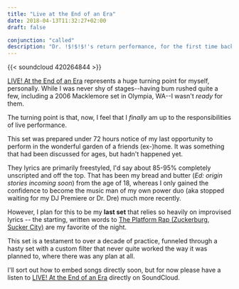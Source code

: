 ```yaml
---
title: "Live at the End of an Era"
date: 2018-04-13T11:32:27+02:00
draft: false

conjunction: "called"
description: "Dr. !$!$!$!'s return performance, for the first time backed live entirely by his own productions. There were many eras that ended this night, and Bot/Notbot not performing live was one of them."
---
```


{{< soundcloud 420264844 >}}

[LIVE! At the End of an Era](https://soundcloud.com/botnotbot/live-at-the-end-of-an-era) represents a huge turning point for myself, personally. While I was never shy of stages--having bum rushed quite a few, including a 2006 Macklemore set in Olympia, WA--I wasn't _ready_ for them.

The turning point is that, now, I feel that I _finally_ am up to the responsibilities of live performance.

This set was prepared under 72 hours notice of my last opportunity to perform in the wonderful garden of a friends (ex-)home. It was something that had been discussed for ages, but hadn't happened yet.

They lyrics are primarily freestyled, I'd say about 85-95% completely unscripted and off the top. That has been my bread and butter (_Ed: origin stories incoming soon_) from the age of 18, whereas I only gained the confidence to become the music man of my own power duo (aka stopped waiting for my DJ Premiere or Dr. Dre) much more recently.

However, I plan for this to be my **last set** that relies so heavily on improvised lyrics -- the starting, written words to [The Platform Rap (Zuckerburg, Sucker City)](https://soundcloud.com/botnotbot/live-at-the-end-of-an-era#t=27:20) are my favorite of the night.

This set is a testament to over a decade of practice, funneled through a hasty set with a custom filter that never quite worked the way it was planned to, where there was any plan at all.

I'll sort out how to embed songs directly soon, but for now please have a listen to [LIVE! At the End of an Era](https://soundcloud.com/botnotbot/live-at-the-end-of-an-era) directly on SoundCloud.
